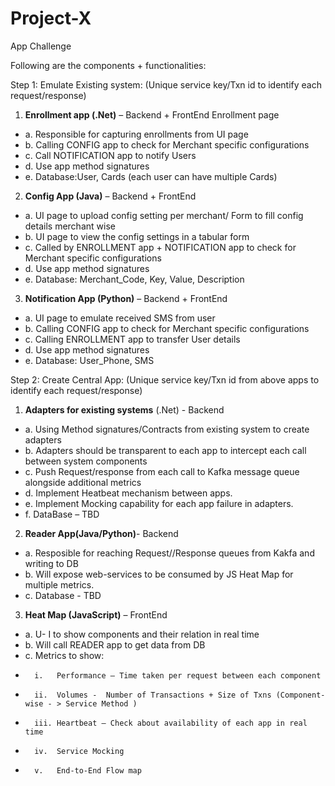 # Project-X
App Challenge

Following are the components + functionalities:

Step 1: Emulate Existing system:  (Unique service key/Txn id to identify each request/response)

1) **Enrollment app (.Net)** – Backend + FrontEnd Enrollment page
-  	a. Responsible for capturing enrollments from UI page
- 	b. Calling CONFIG app to check for Merchant specific configurations
- 	c. Call NOTIFICATION app to notify Users
- 	d. Use app method signatures
- 	e. Database:User, Cards (each user can have multiple Cards)

2) **Config App (Java)** – Backend + FrontEnd
-   a. UI page to upload config setting per merchant/ Form to fill config details merchant wise
- 	b. UI page to view the config settings in a tabular form
- 	c. Called by ENROLLMENT app +  NOTIFICATION app to check for Merchant specific configurations
- 	d. Use app method signatures
- 	e. Database: Merchant_Code, Key, Value, Description

3) **Notification App (Python)** – Backend + FrontEnd
-   a. UI page to emulate received SMS from user
- 	b. Calling CONFIG app to check for Merchant specific configurations
- 	c. Calling ENROLLMENT app to transfer User details
- 	d. Use app method signatures
- 	e. Database: User_Phone, SMS

Step 2: Create Central App: (Unique service key/Txn id from above apps to identify each request/response)

1) **Adapters for existing systems** (.Net) - Backend
-   a. Using Method signatures/Contracts from existing system to create adapters
- 	b. Adapters should be transparent to each app to intercept each call between system components
- 	c. Push Request/response from each call to Kafka message queue alongside additional metrics
- 	d. Implement Heatbeat mechanism between apps.
- 	e. Implement Mocking capability for each app failure in adapters.
- 	f. DataBase – TBD

2) **Reader App(Java/Python)**- Backend
-   a. Resposible for reaching Request//Response queues from Kakfa and writing to DB
-   b. Will expose web-services to be consumed by JS Heat Map for multiple metrics.
-   c. Database - TBD

3) **Heat Map (JavaScript)** – FrontEnd
-	a. U- I to show components and their relation in real time
- 	b. Will call READER app to get data from DB
- 	c. Metrics to show:
- 		i.   Performance – Time taken per request between each component
- 		ii.  Volumes -  Number of Transactions + Size of Txns (Component-wise - > Service Method )
- 		iii. Heartbeat – Check about availability of each app in real time
-   	iv.  Service Mocking
-   	v.   End-to-End Flow map
